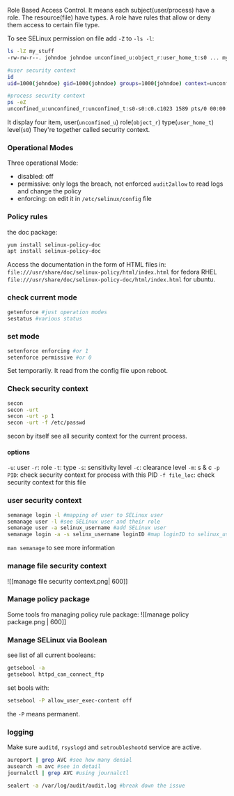 Role Based Access Control. It means each subject(user/process) have a role. The resource(file) have types. A role have rules that allow or deny them access to certain file type.

To see SELinux permission on file  add `-Z` to `-ls -l`:
```bash
ls -lZ my_stuff
-rw-rw-r--. johndoe johndoe unconfined_u:object_r:user_home_t:s0 ... my_stuff

#user security context
id
uid=1000(johndoe) gid=1000(johndoe) groups=1000(johndoe) context=unconfined_u:unconfined_r:unconfined_t:s0-s0:c0.c1023

#process security context
ps -eZ
unconfined_u:unconfined_r:unconfined_t:s0-s0:c0.c1023 1589 pts/0 00:00:00 bash
```
It display four item, 
user(`unconfined_u`)
role(`object_r`)
type(`user_home_t`)
level(`s0`)
They're together called security context.


### Operational Modes
Three operational Mode:
- disabled: off
- permissive: only logs the breach, not enforced `audit2allow` to read logs and change the policy
- enforcing: on
edit it in `/etc/selinux/config` file


### Policy rules
the doc package:
```bash
yum install selinux-policy-doc
apt install selinux-policy-doc
```
Access the documentation in the form of HTML files in: 
`file:///usr/share/doc/selinux-policy/html/index.html` for fedora RHEL
`file:///usr/share/doc/selinux-policy-doc/html/index.html` for ubuntu.

### check current mode
```bash
getenforce #just operation modes
sestatus #various status
```

### set mode
```bash
setenforce enforcing #or 1
setenforce permissive #or 0
```
Set temporarily. It read from the config file upon reboot. 

### Check security context
```bash
secon
secon -urt
secon -urt -p 1
secon -urt -f /etc/passwd
```
secon by itself see all security context for the current process.
#### options
`-u`: user
`-r`: role
`-t`: type
`-s`: sensitivity level
`-c`: clearance level
`-m`: s & c
`-p PID`: check security context for process with this PID
`-f file_loc`: check security context for this file 

### user security context
```bash
semanage login -l #mapping of user to SELinux user
semanage user -l #see SELinux user and their role
semanage user -a selinux_username #add SELinux user
semanage login -a -s selinx_username loginID #map loginID to selinux_username
```
`man semanage` to see more information

### manage file security context
![[manage file security context.png| 600]]

### Manage policy package
Some tools fro managing policy rule package:
![[manage policy package.png  | 600]]

### Manage SELinux via Boolean
see list of all current booleans:
```bash
getsebool -a
getsebool httpd_can_connect_ftp
```
set bools with:
```bash
setsebool -P allow_user_exec-content off
```
the `-P` means permanent.

### logging
Make sure `auditd`, `rsyslogd` and `setroubleshootd` service are active.
```bash
aureport | grep AVC #see how many denial
ausearch -m avc #see in detail
journalctl | grep AVC #using journalctl

sealert -a /var/log/audit/audit.log #break down the issue
```

